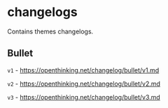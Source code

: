 # changelogs
Contains themes changelogs.

## Bullet
`v1` - https://openthinking.net/changelog/bullet/v1.md

`v2` - https://openthinking.net/changelog/bullet/v2.md

`v3` - https://openthinking.net/changelog/bullet/v3.md
